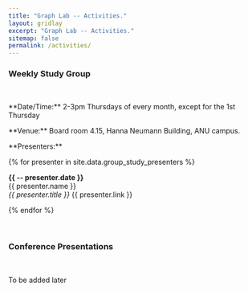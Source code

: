 ```yaml
---
title: "Graph Lab -- Activities."
layout: gridlay
excerpt: "Graph Lab -- Activities."
sitemap: false
permalink: /activities/
---
```


### Weekly Study Group

<br>

<p>
  **Date/Time:** 2-3pm Thursdays of every month, except for the 1st Thursday
</p>

<p>**Venue:** Board room 4.15, Hanna Neumann Building, ANU campus.</p>

<p>**Presenters:**</p>

{% for presenter in site.data.group_study_presenters %}

**{{ -- presenter.date }}** <br>
{{ presenter.name }}  
<em>{{ presenter.title }}</em>
{{ presenter.link }} <br>
 
{% endfor %}

<br>

### Conference Presentations

<br>
<p>To be added later</p>

